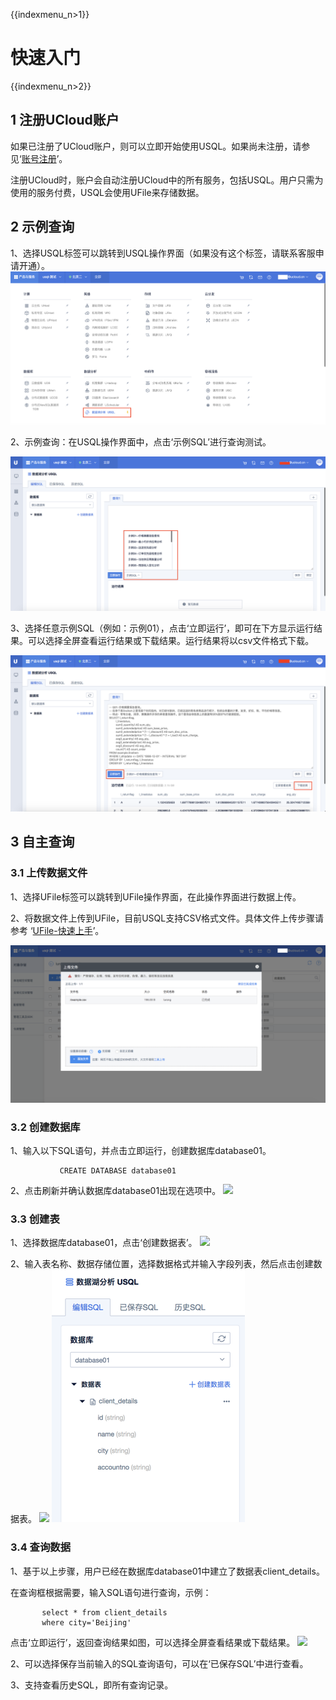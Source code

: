 {{indexmenu_n>1}}

# 快速入门

{{indexmenu_n>2}}

## 1 注册UCloud账户

如果已注册了UCloud账户，则可以立即开始使用USQL。如果尚未注册，请参见‘[账号注册](/account/register)’。

注册UCloud时，账户会自动注册UCloud中的所有服务，包括USQL。用户只需为使用的服务付费，USQL会使用UFile来存储数据。

## 2 示例查询

1、选择USQL标签可以跳转到USQL操作界面（如果没有这个标签，请联系客服申请开通）。
![](/images/usql位置.png)

2、示例查询：在USQL操作界面中，点击‘示例SQL’进行查询测试。

![](/images/示例选项.png)

3、选择任意示例SQL（例如：示例01），点击‘立即运行’，即可在下方显示运行结果。可以选择全屏查看运行结果或下载结果。运行结果将以csv文件格式下载。

![](/images/示例运行.png)

## 3 自主查询

### 3.1 上传数据文件

1、选择UFile标签可以跳转到UFile操作界面，在此操作界面进行数据上传。

2、将数据文件上传到UFile，目前USQL支持CSV格式文件。具体文件上传步骤请参考
‘[UFile-快速上手](/storage_cdn/ufile/quick)’。

![](/images/文件上传.png)

### 3.2 创建数据库

1、输入以下SQL语句，并点击立即运行，创建数据库database01。

``` 
           CREATE DATABASE database01
```

2、点击刷新并确认数据库database01出现在选项中。 ![](/analysis/usql/创建数据库.png)

### 3.3 创建表

1、选择数据库database01，点击‘创建数据表’。 ![](/analysis/usql/创建数据表.png)

2、输入表名称、数据存储位置，选择数据格式并输入字段列表，然后点击创建数据表。 ![](/analysis/usql/创建数据表2.png)
![](/images/数据表.png)

### 3.4 查询数据

1、基于以上步骤，用户已经在数据库database01中建立了数据表client\_details。

在查询框根据需要，输入SQL语句进行查询，示例：

```    
       select * from client_details
       where city='Beijing'
```

点击‘立即运行’，返回查询结果如图，可以选择全屏查看结果或下载结果。 ![](/analysis/usql/运行结果.png)

2、可以选择保存当前输入的SQL查询语句，可以在‘已保存SQL’中进行查看。

3、支持查看历史SQL，即所有查询记录。
